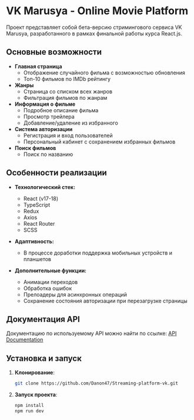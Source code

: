 # VK Marusya - Online Movie Platform

Проект представляет собой бета-версию стримингового сервиса VK Marusya, разработанного в рамках финальной работы курса React.js.

## Основные возможности

- **Главная страница**
  - Отображение случайного фильма с возможностью обновления
  - Топ-10 фильмов по IMDb рейтингу
- **Жанры**
  - Страница со списком всех жанров
  - Фильтрация фильмов по жанрам
- **Информация о фильме**
  - Подробное описание фильма
  - Просмотр трейлера
  - Добавление/удаление из избранного
- **Система авторизации**
  - Регистрация и вход пользователей
  - Персональный кабинет с сохранением избранных фильмов
- **Поиск фильмов**
  - Поиск по названию

## Особенности реализации

- **Технологический стек:**
  - React (v17-18)
  - TypeScript
  - Redux
  - Axios
  - React Router
  - SCSS

- **Адаптивность:**
  - В процессе доработки поддержка мобильных устройств и планшетов

- **Дополнительные функции:**
  - Анимации переходов
  - Обработка ошибок
  - Прелоадеры для асинхронных операций
  - Сохранение состояния авторизации при перезагрузке страницы

## Документация API

Документацию по используемому API можно найти по ссылке:
[API Documentation](https://cinemaguide.skillbox.cc/docs/)

## Установка и запуск

1. **Клонирование**:  
   ```bash
   git clone https://github.com/Danon47/Streaming-platform-vk.git

2. **Запуск проекта**:  
   ```bash
   npm install
   npm run dev

